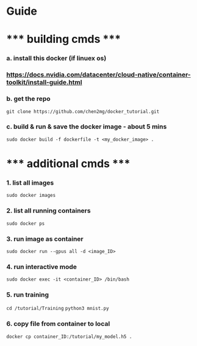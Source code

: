 # Guide

# *** building cmds ***

### a. install this docker (if linuex os)
### https://docs.nvidia.com/datacenter/cloud-native/container-toolkit/install-guide.html

### b. get the repo
`git clone https://github.com/chen2mg/docker_tutorial.git`

### c. build & run & save the docker image - about 5 mins
`sudo docker build -f dockerfile -t <my_docker_image> .`

# *** additional cmds ***

### 1. list all images
`sudo docker images`

### 2. list all running containers
`sudo docker ps`

### 3. run image as container
`sudo docker run --gpus all -d <image_ID>`

### 4. run interactive mode
`sudo docker exec -it <container_ID> /bin/bash`

### 5. run training
`cd /tutorial/Training`
`python3 mnist.py`

### 6. copy file from container to local
`docker cp container_ID:/tutorial/my_model.h5 .`
